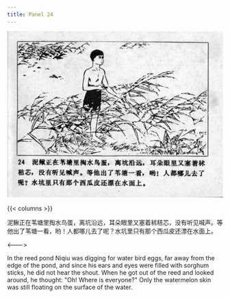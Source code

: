 ```yaml
---
title: Panel 24
---
```


![niqiu page](./../../../images/niqiu/seifert0397_nqkg_0028_024.jpg)

{{< columns >}}

泥鳅正在苇塘里掏水鸟蛋，离坑沿远，耳朵眼里又塞着秫秸芯，没有听见喊声。等他出了苇塘一看，哟！人都哪儿去了呢？水坑里只有那个西瓜皮还漂在水面上。

<--->

In the reed pond Niqiu was digging for water bird eggs, far away from the edge of the pond, and since his ears and eyes were filled with sorghum sticks, he did not hear the shout. When he got out of the reed and looked around, he thought: "Oh! Where is everyone?" Only the watermelon skin was still floating on the surface of the water.